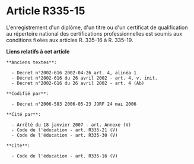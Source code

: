 # Article R335-15

L'enregistrement d'un diplôme, d'un titre ou d'un certificat de qualification au répertoire national des certifications
professionnelles est soumis aux conditions fixées aux articles R. 335-16 à R. 335-19.

**Liens relatifs à cet article**

	**Anciens textes**:

	  - Décret n°2002-616 2002-04-26 art. 4, alinéa 1
	  - Décret n°2002-616 du 26 avril 2002 - art. 4, v. init.
	  - Décret n°2002-616 du 26 avril 2002 - art. 4 (Ab)

	**Codifié par**:

	  - Décret n°2006-583 2006-05-23 JORF 24 mai 2006

	**Cité par**:

	  - Arrêté du 18 janvier 2007 - art. Annexe (V)
	  - Code de l'éducation - art. R335-21 (V)
	  - Code de l'éducation - art. R335-30 (V)

	**Cite**:

	  - Code de l'éducation - art. R335-16 (V)
